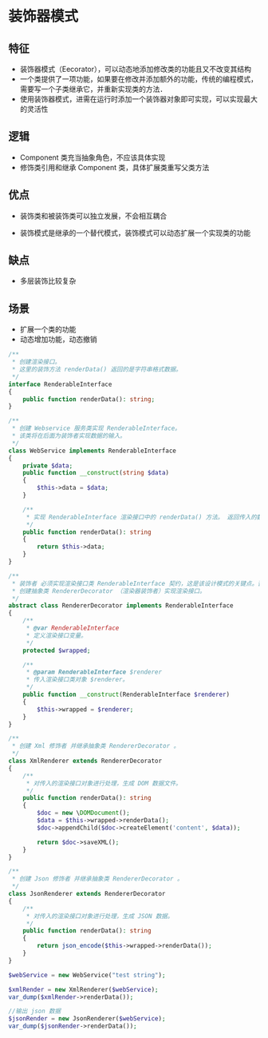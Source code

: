 # 装饰器模式

## 特征

- 装饰器模式（Eecorator），可以动态地添加修改类的功能且又不改变其结构
- 一个类提供了一项功能，如果要在修改并添加额外的功能，传统的编程模式，需要写一个子类继承它，并重新实现类的方法．
- 使用装饰器模式，进需在运行时添加一个装饰器对象即可实现，可以实现最大的灵活性

## 逻辑

- Component 类充当抽象角色，不应该具体实现
-  修饰类引用和继承 Component 类，具体扩展类重写父类方法

## 优点

- 装饰类和被装饰类可以独立发展，不会相互耦合

- 装饰模式是继承的一个替代模式，装饰模式可以动态扩展一个实现类的功能

## 缺点 

- 多层装饰比较复杂

## 场景

- 扩展一个类的功能
- 动态增加功能，动态撤销

```php
/**
 * 创建渲染接口。
 * 这里的装饰方法 renderData() 返回的是字符串格式数据。
 */
interface RenderableInterface
{
    public function renderData(): string;
}

/**
 * 创建 Webservice 服务类实现 RenderableInterface。
 * 该类将在后面为装饰者实现数据的输入。
 */
class WebService implements RenderableInterface
{
    private $data;
    public function __construct(string $data)
    {
        $this->data = $data;
    }

    /**
     * 实现 RenderableInterface 渲染接口中的 renderData() 方法。 返回传入的数据。
     */
    public function renderData(): string
    {
        return $this->data;
    }
}

/**
 * 装饰者 必须实现渲染接口类 RenderableInterface 契约，这是该设计模式的关键点。否则，这将不是一个装饰者而只是一个自欺欺人的包装。
 * 创建抽象类 RendererDecorator （渲染器装饰者）实现渲染接口。
 */
abstract class RendererDecorator implements RenderableInterface
{
    /**
     * @var RenderableInterface
     * 定义渲染接口变量。
     */
    protected $wrapped;

    /**
     * @param RenderableInterface $renderer
     * 传入渲染接口类对象 $renderer。
     */
    public function __construct(RenderableInterface $renderer)
    {
        $this->wrapped = $renderer;
    }
}

/**
 * 创建 Xml 修饰者 并继承抽象类 RendererDecorator 。
 */
class XmlRenderer extends RendererDecorator
{
    /**
     * 对传入的渲染接口对象进行处理，生成 DOM 数据文件。
     */
    public function renderData(): string
    {
        $doc = new \DOMDocument();
        $data = $this->wrapped->renderData();
        $doc->appendChild($doc->createElement('content', $data));

        return $doc->saveXML();
    }
}

/**
 * 创建 Json 修饰者 并继承抽象类 RendererDecorator 。
 */
class JsonRenderer extends RendererDecorator
{
    /**
     * 对传入的渲染接口对象进行处理，生成 JSON 数据。
     */
    public function renderData(): string
    {
        return json_encode($this->wrapped->renderData());
    }
}

$webService = new WebService("test string");

$xmlRender = new XmlRenderer($webService);
var_dump($xmlRender->renderData()); 

//输出 json 数据
$jsonRender = new JsonRenderer($webService);
var_dump($jsonRender->renderData());
```
